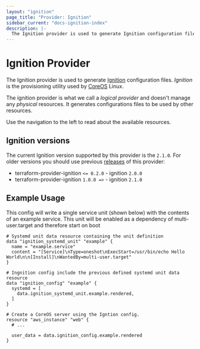 ```yaml
---
layout: "ignition"
page_title: "Provider: Ignition"
sidebar_current: "docs-ignition-index"
description: |-
  The Ignition provider is used to generate Ignition configuration files used by CoreOS Linux.
---
```


# Ignition Provider

The Ignition provider is used to generate [Ignition](https://coreos.com/ignition/docs/latest/) configuration files. _Ignition_ is the provisioning utility used by [CoreOS](https://coreos.com/) Linux.

The ignition provider is what we call a _logical provider_ and doesn't manage any _physical_ resources. It generates configurations files to be used by other resources.

Use the navigation to the left to read about the available resources.

## Ignition versions

The current Ignition version supported by this provider is the `2.1.0`. For older versions you should use previous [releases](https://github.com/terraform-providers/terraform-provider-ignition/releases) of this provider:

* terraform-provider-ignition `<= 0.2.0` - ignition `2.0.0`
* terraform-provider-ignition `1.0.0 =>` - ignition `2.1.0`

## Example Usage

This config will write a single service unit (shown below) with the contents of an example service. This unit will be enabled as a dependency of multi-user.target and therefore start on boot

```hcl
# Systemd unit data resource containing the unit definition
data "ignition_systemd_unit" "example" {
  name = "example.service"
  content = "[Service]\nType=oneshot\nExecStart=/usr/bin/echo Hello World\n\n[Install]\nWantedBy=multi-user.target"
}

# Ingnition config include the previous defined systemd unit data resource
data "ignition_config" "example" {
  systemd = [
    data.ignition_systemd_unit.example.rendered,
  ]
}

# Create a CoreOS server using the Igntion config.
resource "aws_instance" "web" {
  # ...

  user_data = data.ignition_config.example.rendered
}
```

